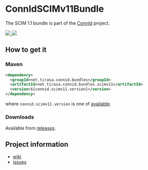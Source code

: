 <!--

    Copyright (C) 2018 ConnId (connid-dev@googlegroups.com)

    Licensed under the Apache License, Version 2.0 (the "License");
    you may not use this file except in compliance with the License.
    You may obtain a copy of the License at

            http://www.apache.org/licenses/LICENSE-2.0

    Unless required by applicable law or agreed to in writing, software
    distributed under the License is distributed on an "AS IS" BASIS,
    WITHOUT WARRANTIES OR CONDITIONS OF ANY KIND, either express or implied.
    See the License for the specific language governing permissions and
    limitations under the License.

-->
ConnIdSCIMv11Bundle
==============

The SCIM 1.1 bundle is part of the [ConnId](http://connid.tirasa.net) project.

<a href="https://github.com/Tirasa/ConnIdSCIMv11Bundle/actions/workflows/ci.yml">
  <img src="https://github.com/Tirasa/ConnIdSCIMv11Bundle/actions/workflows/ci.yml/badge.svg"/>
</a>
<a href="#">
  <img src="https://img.shields.io/maven-central/v/net.tirasa.connid.bundles/net.tirasa.connid.bundles.scimv11.svg"/>
</a>

## How to get it

### Maven

```XML
<dependency>
  <groupId>net.tirasa.connid.bundles</groupId>
  <artifactId>net.tirasa.connid.bundles.scimv11</artifactId>
  <version>${connid.scimv11.version}</version>
</dependency>
```

where `connid.scimv11.version` is one of [available](http://repo1.maven.org/maven2/net/tirasa/connid/bundles/net.tirasa.connid.bundles.scimv11/).

### Downloads

Available from [releases](https://github.com/Tirasa/ConnIdSCIMv11Bundle/releases).

## Project information

 * [wiki](https://connid.atlassian.net/wiki/display/BASE/SCIM+1.1)
 * [issues](https://connid.atlassian.net/browse/SCIMV11)
